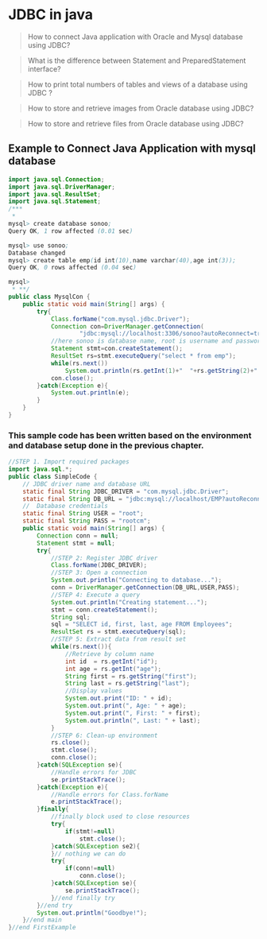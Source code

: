 # JDBC in java



> How to connect Java application with Oracle and Mysql database using JDBC?

> What is the difference between Statement and PreparedStatement interface?

> How to print total numbers of tables and views of a database using JDBC ?

> How to store and retrieve images from Oracle database using JDBC?

> How to store and retrieve files from Oracle database using JDBC?

## Example to Connect Java Application with mysql database
```java
import java.sql.Connection;
import java.sql.DriverManager;
import java.sql.ResultSet;
import java.sql.Statement;
/***
 * 
mysql> create database sonoo; 
Query OK, 1 row affected (0.01 sec)

mysql> use sonoo; 
Database changed
mysql> create table emp(id int(10),name varchar(40),age int(3)); 
Query OK, 0 rows affected (0.04 sec)

mysql> 
 * **/
public class MysqlCon {
	public static void main(String[] args) {
		try{  
			Class.forName("com.mysql.jdbc.Driver");  
			Connection con=DriverManager.getConnection(  
					"jdbc:mysql://localhost:3306/sonoo?autoReconnect=true&useSSL=false","root","rootcm");  
			//here sonoo is database name, root is username and password  
			Statement stmt=con.createStatement();  
			ResultSet rs=stmt.executeQuery("select * from emp");  
			while(rs.next())  
				System.out.println(rs.getInt(1)+"  "+rs.getString(2)+"  "+rs.getString(3));  
			con.close();  
		}catch(Exception e){ 
			System.out.println(e);
		}  
	}
}


```


### This sample code has been written based on the environment and database setup done in the previous chapter.

```java
//STEP 1. Import required packages
import java.sql.*;
public class SimpleCode {
	// JDBC driver name and database URL
	static final String JDBC_DRIVER = "com.mysql.jdbc.Driver";
	static final String DB_URL = "jdbc:mysql://localhost/EMP?autoReconnect=true&useSSL=false";
	//  Database credentials
	static final String USER = "root";
	static final String PASS = "rootcm";
	public static void main(String[] args) {
		Connection conn = null;
		Statement stmt = null;
		try{
			//STEP 2: Register JDBC driver
			Class.forName(JDBC_DRIVER);
			//STEP 3: Open a connection
			System.out.println("Connecting to database...");
			conn = DriverManager.getConnection(DB_URL,USER,PASS);
			//STEP 4: Execute a query
			System.out.println("Creating statement...");
			stmt = conn.createStatement();
			String sql;
			sql = "SELECT id, first, last, age FROM Employees";
			ResultSet rs = stmt.executeQuery(sql);
			//STEP 5: Extract data from result set
			while(rs.next()){
				//Retrieve by column name
				int id  = rs.getInt("id");
				int age = rs.getInt("age");
				String first = rs.getString("first");
				String last = rs.getString("last");
				//Display values
				System.out.print("ID: " + id);
				System.out.print(", Age: " + age);
				System.out.print(", First: " + first);
				System.out.println(", Last: " + last);
			}
			//STEP 6: Clean-up environment
			rs.close();
			stmt.close();
			conn.close();
		}catch(SQLException se){
			//Handle errors for JDBC
			se.printStackTrace();
		}catch(Exception e){
			//Handle errors for Class.forName
			e.printStackTrace();
		}finally{
			//finally block used to close resources
			try{
				if(stmt!=null)
					stmt.close();
			}catch(SQLException se2){
			}// nothing we can do
			try{
				if(conn!=null)
					conn.close();
			}catch(SQLException se){
				se.printStackTrace();
			}//end finally try
		}//end try
		System.out.println("Goodbye!");
	}//end main
}//end FirstExample
```
